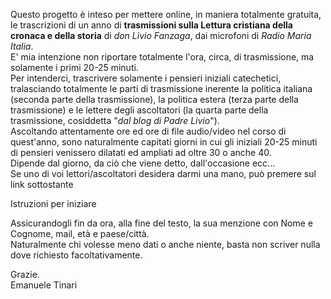 Questo progetto è inteso per mettere online, in maniera totalmente gratuita, le trascrizioni di un anno di **trasmissioni sulla Lettura cristiana della cronaca e della storia** di *don Livio Fanzaga*, dai microfoni di *Radio Maria Italia*.  
E' mia intenzione non riportare totalmente l'ora, circa, di trasmissione, ma solamente i primi 20-25 minuti.  
Per intenderci, trascrivere solamente i pensieri iniziali catechetici, tralasciando totalmente le parti di trasmissione inerente la politica italiana (seconda parte della trasmissione), la politica estera (terza parte della trasmissione) e le lettere degli ascoltatori (la quarta parte della trasmissione, cosiddetta "*dal blog di Padre Livio*").  
Ascoltando attentamente ore ed ore di file audio/video nel corso di quest'anno, sono naturalmente capitati giorni in cui gli iniziali 20-25 minuti di pensieri venissero dilatati ed ampliati ad oltre 30 o anche 40.  
Dipende dal giorno, da ciò che viene detto, dall'occasione ecc...   
Se uno di voi lettori/ascoltatori desidera darmi una mano, può premere sul link sottostante  

Istruzioni per iniziare

Assicurandogli fin da ora, alla fine del testo, la sua menzione con Nome e Cognome, mail, età e paese/città.  
Naturalmente chi volesse meno dati o anche niente, basta non scriver nulla dove richiesto facoltativamente.  

Grazie.  
Emanuele Tinari
